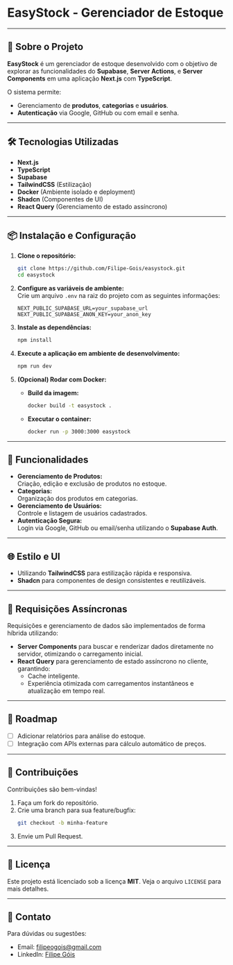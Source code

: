 # EasyStock - Gerenciador de Estoque

---

## 🚀 Sobre o Projeto

**EasyStock** é um gerenciador de estoque desenvolvido com o objetivo de explorar as funcionalidades do **Supabase**, **Server Actions**, e **Server Components** em uma aplicação **Next.js** com **TypeScript**.

O sistema permite:

- Gerenciamento de **produtos**, **categorias** e **usuários**.
- **Autenticação** via Google, GitHub ou com email e senha.

---

## 🛠 Tecnologias Utilizadas

- **Next.js**
- **TypeScript**
- **Supabase**
- **TailwindCSS** (Estilização)
- **Docker** (Ambiente isolado e deployment)
- **Shadcn** (Componentes de UI)
- **React Query** (Gerenciamento de estado assíncrono)

---

## 📦 Instalação e Configuração

1. **Clone o repositório:**

   ```bash
   git clone https://github.com/Filipe-Gois/easystock.git
   cd easystock
   ```

2. **Configure as variáveis de ambiente:**  
   Crie um arquivo `.env` na raiz do projeto com as seguintes informações:

   ```env
   NEXT_PUBLIC_SUPABASE_URL=your_supabase_url
   NEXT_PUBLIC_SUPABASE_ANON_KEY=your_anon_key
   ```

3. **Instale as dependências:**

   ```bash
   npm install
   ```

4. **Execute a aplicação em ambiente de desenvolvimento:**

   ```bash
   npm run dev
   ```

5. **(Opcional) Rodar com Docker:**
   - **Build da imagem:**
     ```bash
     docker build -t easystock .
     ```
   - **Executar o container:**
     ```bash
     docker run -p 3000:3000 easystock
     ```

---

## 🎨 Funcionalidades

- **Gerenciamento de Produtos:**  
  Criação, edição e exclusão de produtos no estoque.
- **Categorias:**  
  Organização dos produtos em categorias.
- **Gerenciamento de Usuários:**  
  Controle e listagem de usuários cadastrados.
- **Autenticação Segura:**  
  Login via Google, GitHub ou email/senha utilizando o **Supabase Auth**.

---

## 🌐 Estilo e UI

- Utilizando **TailwindCSS** para estilização rápida e responsiva.
- **Shadcn** para componentes de design consistentes e reutilizáveis.

---

## 🔄 Requisições Assíncronas

Requisições e gerenciamento de dados são implementados de forma híbrida utilizando:

- **Server Components** para buscar e renderizar dados diretamente no servidor, otimizando o carregamento inicial.
- **React Query** para gerenciamento de estado assíncrono no cliente, garantindo:
  - Cache inteligente.
  - Experiência otimizada com carregamentos instantâneos e atualização em tempo real.

---

## 📖 Roadmap

- [ ] Adicionar relatórios para análise do estoque.
- [ ] Integração com APIs externas para cálculo automático de preços.

---

## 🤝 Contribuições

Contribuições são bem-vindas!

1. Faça um fork do repositório.
2. Crie uma branch para sua feature/bugfix:
   ```bash
   git checkout -b minha-feature
   ```
3. Envie um Pull Request.

---

## 📄 Licença

Este projeto está licenciado sob a licença **MIT**. Veja o arquivo `LICENSE` para mais detalhes.

---

## 📧 Contato

Para dúvidas ou sugestões:

- Email: [filipeogois@gmail.com](mailto:filipeogois@gmail.com)
- LinkedIn: [Filipe Góis](https://www.linkedin.com/in/filipe-góis)
